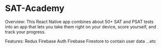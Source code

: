 # SAT-Academy

Overview:
This React Native app combines about 50+ SAT and PSAT tests into an app that lets you take them right on your device, score yourself, and track your progress.

Features:
Redux
Firebase Auth
Firebase Firestore to contain user data
...etc
